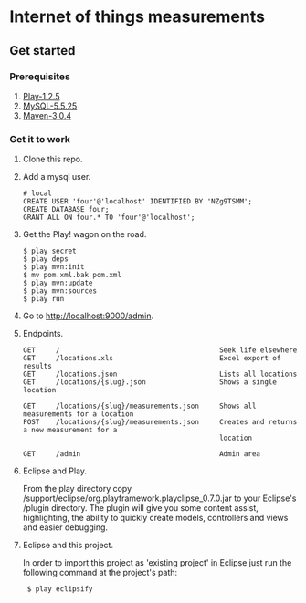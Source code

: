 Internet of things measurements 
========

## Get started ##

### Prerequisites ###
1.	[Play-1.2.5](http://download.playframework.org/releases/play-1.2.5.zip)
2. 	[MySQL-5.5.25](http://dev.mysql.com/downloads/mysql/)
3. 	[Maven-3.0.4](http://maven.apache.org/download.html)

### Get it to work ###

1. 	Clone this repo.
2.	Add a mysql user.

		# local
		CREATE USER 'four'@'localhost' IDENTIFIED BY 'NZg9TSMM';
		CREATE DATABASE four;
		GRANT ALL ON four.* TO 'four'@'localhost';
		
	
3.	Get the Play! wagon on the road.

		$ play secret
		$ play deps
		$ play mvn:init
		$ mv pom.xml.bak pom.xml
		$ play mvn:update
		$ play mvn:sources
		$ play run
	
4.	Go to [http://localhost:9000/admin](http://localhost:9000/admin).

5.	Endpoints.

		GET		/										Seek life elsewhere
		GET		/locations.xls							Excel export of results
		GET		/locations.json							Lists all locations
		GET		/locations/{slug}.json					Shows a single location

		GET		/locations/{slug}/measurements.json		Shows all measurements for a location
		POST	/locations/{slug}/measurements.json		Creates and returns a new measurement for a 
														location

		GET		/admin									Admin area
		
6. Eclipse and Play.
	
	From the play directory copy /support/eclipse/org.playframework.playclipse_0.7.0.jar to your Eclipse's /plugin directory. The plugin will give you some content assist, highlighting, the ability to quickly create models, controllers and views and easier debugging.

7. Eclipse and this project.
	
	In order to import this project as 'existing project' in Eclipse just run the following command at the project's path:
	
		$ play eclipsify
		